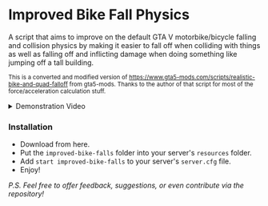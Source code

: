 # Improved Bike Fall Physics
A script that aims to improve on the default GTA V motorbike/bicycle falling and collision physics by making it easier to fall off when colliding with things as well as falling off and inflicting damage when doing something like jumping off a tall building.

<small>This is a converted and modified version of https://www.gta5-mods.com/scripts/realistic-bike-and-quad-falloff from gta5-mods. Thanks to the author of that script for most of the force/acceleration calculation stuff.</small>

<details>
<summary>Demonstration Video</summary>

https://www.youtube.com/watch?v=64svfPDHASo

The video shows what happens when jumping off a tall building before installing the script and after.
</details>

### Installation
- Download from here.
- Put the ``improved-bike-falls`` folder into your server's ``resources`` folder.
- Add ``start improved-bike-falls`` to your server's ``server.cfg`` file.
- Enjoy!

*P.S. Feel free to offer feedback, suggestions, or even contribute via the repository!*
